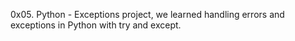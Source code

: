 0x05. Python - Exceptions
project, we learned handling errors and exceptions in Python with try and except.


